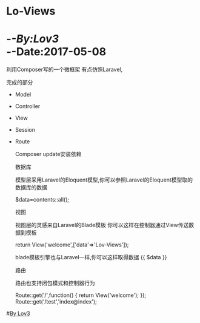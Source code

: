# Lo-Views
-*-By:Lov3  
-*-Date:2017-05-08
==============================================
   利用Composer写的一个微框架
   有点仿照Laravel,

   完成的部分
* Model 
* Controller 
* View 
* Session 
* Route


   Composer update安装依赖
  
   数据库

   模型层采用Laravel的Eloquent模型,你可以参照Laravel的Eloquent模型取的数据库的数据

    $data=contents::all();

    
   视图
   
   视图层的灵感来自Laravel的Blade模板
   你可以这样在控制器通过View传送数据到模板

   return View('welcome',['data'=>'Lov-Views']);

   blade模板引擎也与Laravel一样,你可以这样取得数据
   {{ $data }}
   
   
   路由

   路由也支持闭包模式和控制器行为

   
   Route::get('/',function()
   {
      return View('welcome');
   });
   Route::get('/test','index@index');
   


#[By Lov3](http://www.lov3ling.com)  



